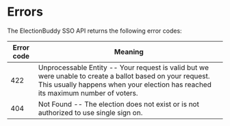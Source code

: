 # Errors

The ElectionBuddy SSO API returns the following error codes:


Error code | Meaning
---------- | -------
422 | Unprocessable Entity -- Your request is valid but we were unable to create a ballot based on your request. This usually happens when your election has reached its maximum number of voters.
404 | Not Found -- The election does not exist or is not authorized to use single sign on.
